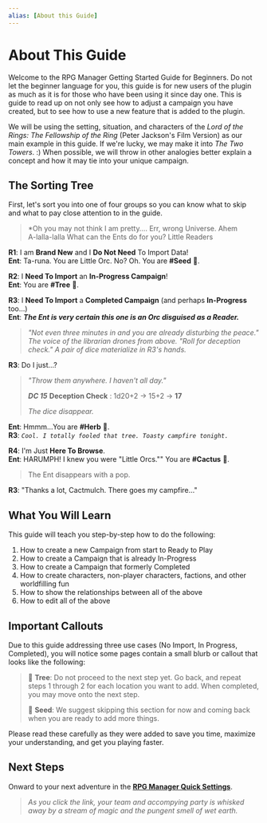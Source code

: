 ```yaml
---
alias: [About this Guide]
---
```

# About This Guide

Welcome to the RPG Manager Getting Started Guide for Beginners. Do not let the beginner language for you, this guide is for new users of the plugin as much as it is for those who have been using it since day one. This is guide to read up on not only see how to adjust a campaign you have created, but to see how to use a new feature that is added to the plugin.

We will be using the setting, situation, and characters of the *Lord of the Rings: The Fellowship of the Ring* (Peter Jackson's Film Version) as our main example in this guide. If we're lucky, we may make it into *The Two Towers*. :) When possible, we will throw in other analogies better explain a concept and how it may tie into your unique campaign.

## The Sorting Tree

First, let's sort you into one of four groups so you can know what to skip and what to pay close attention to in the guide.

> *Oh you may not think I am pretty…. Err, wrong Universe. Ahem  
>A-lalla-lalla What can the Ents do for you? Little Readers

**R1**: I am **Brand New** and I **Do Not Need** To Import Data!  
**Ent**: Ta-runa. You are Little Orc. No? Oh. You are **#Seed** 🌱.

**R2**: I **Need To Import** an **In-Progress Campaign**!  
**Ent**: You are **#Tree** 🌲.

**R3**: I **Need To Import** a **Completed Campaign** (and perhaps **In-Progress** too…)  
**Ent**: ***The Ent is very certain this one is an Orc disguised as a Reader.***

> *"Not even three minutes in and you are already disturbing the peace." The voice of the librarian drones from above. "Roll for deception check." A pair of dice materialize in R3's hands.*

**R3**: Do I just…?

>*"Throw them anywhere. I haven't all day."*
>
> ***DC 15*** **Deception Check** : 1d20+2 -> 15+2 -> **17**  
>
>*The dice disappear.*

**Ent**: Hmmm…You are **#Herb** 🌿.  
**R3**: *`Cool. I totally fooled that tree. Toasty campfire tonight.`*

**R4**: I'm Just **Here To Browse**.  
**Ent**: HARUMPH! I knew you were "Little Orcs."" You are **#Cactus** 🌵.

> The Ent disappears with a pop.

**R3**: "Thanks a lot, Cactmulch. There goes my campfire…"

## What You Will Learn

This guide will teach you step-by-step how to do the following:

1. How to create a new Campaign from start to Ready to Play
2. How to create a Campaign that is already In-Progress
3. How to create a Campaign that formerly Completed
4. How to create characters, non-player characters, factions, and other worldfilling fun
5. How to show the relationships between all of the above
6. How to edit all of the above

## Important Callouts

Due to this guide addressing three use cases (No Import, In Progress, Completed), you will notice some pages contain a small blurb or callout that looks like the following:

>🌲 **Tree**: Do not proceed to the next step yet. Go back, and repeat steps 1 through 2 for each location you want to add. When completed, you may move onto the next step.
>
> 🌱 **Seed**: We suggest skipping this section for now and coming back when you are ready to add more things.

Please read these carefully as they were added to save you time, maximize your understanding, and get you playing faster.

## Next Steps

Onward to your next adventure in the [**RPG Manager Quick Settings**](RPG-Manager-Quick-Settings.md).

> *As you click the link, your team and accompying party is whisked away by a stream of magic and the pungent smell of wet earth.*
